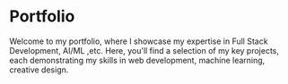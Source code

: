 # Portfolio
Welcome to my portfolio, where I showcase my expertise in  Full Stack Development, AI/ML ,etc. Here, you'll find a selection of my key projects, each demonstrating my skills in  web development, machine learning, creative design. 
